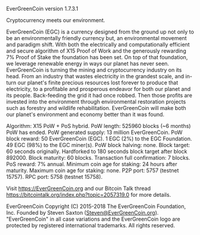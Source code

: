 
EverGreenCoin version 1.7.3.1

Cryptocurrency meets our environment. 

EverGreenCoin (EGC) is a currency designed from the ground up not only to be an environmentally friendly currency but, an environmental movement and paradigm shift. With both the electrically and computationally efficient and secure algorithm of X15 Proof of Work and the generously rewarding 7% Proof of Stake the foundation has been set. On top of that foundation, we leverage renewable energy in ways our planet has never seen. EverGreenCoin is turning the mining and cryptocurrency industry on its head. From an industry that wastes electricity in the grandest scale, and in-turn our planet's finite precious resources lost forever to produce that electricity, to a profitable and prosperous endeavor for both our planet and its people. Back-feeding the grid it had once robbed. Then those profits are invested into the environment through environmental restoration projects such as forestry and wildlife rehabilitation. EverGreenCoin will make both our planet's environment and economy better than it was found.

Algorithm: X15 PoW + PoS hybrid. 
PoW length: 525960 blocks (~6 months) PoW has ended. 
PoW generated supply: 13 million EverGreenCoin. 
PoW block reward: 50 EverGreenCoin (EGC). 
1 EGC (2%) to the EGC Foundation. 49 EGC (98%) to the EGC miner(s). 
PoW block halving: none. 
Block target: 60 seconds originally. Hardforked to 180 seconds block target after block 892000.
Block maturity: 60 blocks. 
Transaction full confirmation: 7 blocks. 
PoS reward: 7% annual. 
Minimum coin age for staking: 24 hours after maturity. 
Maximum coin age for staking: none. 
P2P port: 5757 (testnet 15757). 
RPC port: 5758 (testnet 15758). 

Visit https://EverGreenCoin.org and our Bitcoin Talk thread https://bitcointalk.org/index.php?topic=2057319.0 for more details.

EverGreenCoin Copyright (C) 2015-2018 The EverGreenCoin Foundation, Inc. Founded by Steven Saxton (Steven@EverGreenCoin.org).
"EverGreenCoin" in all case variations and the EverGreenCoin logo are protected by registered international trademarks. 
All rights reserved.
